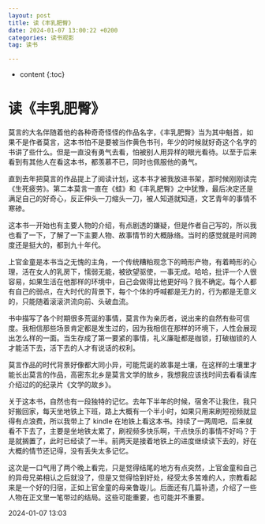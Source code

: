 ```yaml
---
layout: post
title: 读《丰乳肥臀》
date: 2024-01-07 13:00:22 +0200
categories: 读书观影
tag: 读书

---
```


* content
{:toc}


# 读《丰乳肥臀》

莫言的大名伴随着他的各种奇奇怪怪的作品名字，《丰乳肥臀》当为其中魁首，如果不是作者莫言，这本书怕不是要被当作黄色书刊，年少的时候就好奇这个名字的书讲了些什么。但是一直没有勇气去看，怕被别人用异样的眼光看待。以至于后来看到有其他人在看这本书，都羡慕不已，同时也佩服他的勇气。

直到去年把莫言的作品提上了阅读计划，这本书才被我放进书架，那时候刚刚读完《生死疲劳》。第二本莫言一直在《蛙》和《丰乳肥臀》之中犹豫，最后决定还是满足自己的好奇心，反正伸头一刀缩头一刀，被人知道就知道，文艺青年的事情不寒碜。

这本书一开始也有主要人物的介绍，有点剧透的嫌疑，但是作者自己写的，所以我也看了一下，了解了一下主要人物、故事情节的大概脉络。当时的感觉就是时间跨度还是挺大的，都到九十年代。

上官金童是本书当之无愧的主角，一个传统糟粕观念下的畸形产物，有着畸形的心理，活在女人的乳房下，懦弱无能，被欲望驱使，一事无成。哈哈，批评一个人很容易，如果生活在他那样的环境中，自己会做得比他更好吗？我不确定。每个人都有自己的弱点，在大时代的背景下，每个个体的呼喊都是无力的，行为都是无意义的，只能随着滚滚洪流向前、头破血流。

书中描写了各个时期很多荒诞的事情，莫言作为亲历者，说出来的自然有些可信度。我相信那些场景肯定都是发生过的，因为我相信在那样的环境下，人性会展现出怎么样的一面。当生存成了第一要紧的事情，礼义廉耻都是枷锁，打破枷锁的人才能活下去，活下去的人才有说话的权利。

莫言作品的时代背景好像都大同小异，可能荒诞的故事是土壤，在这样的土壤里才能长出莫言的作品，高密东北乡是莫言文学的故乡，我想我应该找时间去看看读库介绍过的的纪录片《文学的故乡》。

关于这本书，自然也有一段独特的记忆。去年下半年的时候，宿舍不让我住，我只好搬回家，每天坐地铁上下班，路上大概有一个半小时，如果只用来刷短视频就显得有点浪费，所以我带上了 kindle 在地铁上看这本书。持续了一两周吧，后来就看不下去了，主要是坐地铁太累了，刷视频多快乐啊，干点快乐的事情不好吗？于是就搁置了，此时已经读了一半。前两天是接着地铁上的进度继续读下去的，好在大概的情节还记得，没有丢失太多记忆。

这次是一口气用了两个晚上看完，只是觉得结尾的地方有点突然，上官金童和自己的异母兄弟相认之后就没了，但是又觉得恰到好处，经受太多苦难的人，宗教看起来是一个好的归宿，正如上官金童的母亲鲁璇儿。后面还有几篇补遗，介绍了一些人物在正文里一笔带过的结局。这些可能重要，也可能并不重要。


2024-01-07 13:03